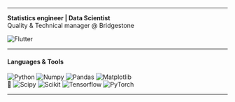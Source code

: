 __________
**Statistics engineer | Data Scientist** <br> Quality & Technical manager @ Bridgestone

![Flutter](https://img.shields.io/badge/_42-ensta.tech-F1F1F1?style=flat&logo=/e/&logoWidth=9&?link=http://ensta.tech&link=http://ensta.tech) 

_____

#### Languages & Tools
![Python](https://img.shields.io/badge/-Python-090909?style=?style=for-the-badge&logo=python&logoWidth=11) 
![Numpy](https://img.shields.io/badge/-Numpy-090909?style=?style=for-the-badge&logo=numpy&logoWidth=11)
![Pandas](https://img.shields.io/badge/-Pandas-090909?style=?style=for-the-badge&logo=pandas&logoWidth=11)
![Matplotlib](https://img.shields.io/badge/-Matplotlib-090909?style=?style=for-the-badge&logo=Matrix&logoWidth=11) <br>
🌱 ![Scipy](https://img.shields.io/badge/-Scipy-090909?style=?style=for-the-badge&logo=scipy&logoWidth=11)
![Scikit](https://img.shields.io/badge/-Scikit-090909?style=?style=for-the-badge&logo=scikit-learn&logoWidth=11)
![Tensorflow](https://img.shields.io/badge/-Tensorflow-090909?style=?style=for-the-badge&logo=Tensorflow&logoWidth=11) 
![PyTorch](https://img.shields.io/badge/-PyTorch-090909?style=?style=for-the-badge&logo=PyTorch&logoWidth=11)

_____




<!--
#### Follow me 
**from40/from40** is a ✨ _special_ ✨ repository because its `README.md` (this file) appears on your GitHub profile.

![Flutter](https://img.shields.io/badge/-ensta.tech-4169E1??style=for-the-badge&logo=/e/&logoWidth=35&link=http:/ensta.tech)

Here are some ideas to get you started:

- 🔭 I’m currently working on ...
- 🌱 I’m currently learning ...
- 👯 I’m looking to collaborate on ...
- 🤔 I’m looking for help with ...
- 💬 Ask me about ...
- 📫 How to reach me: ...
- 😄 Pronouns: ...
- ⚡ Fun fact: ...
-->
